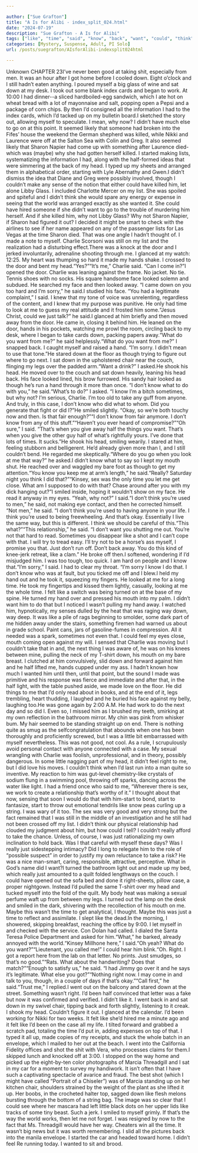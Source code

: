 ```yaml
---

author: ["Sue Grafton"]
title: "A Is for Alibi - index_split_024.html"
date: "2024-07-19"
description: "Sue Grafton - A Is for Alibi"
tags: ["like", "time", "said", "know", "back", "want", "could", "think", "hand", "head", "way", "made", "charlie", "face", "away", "still", "sat", "go", "list", "though", "door", "looked", "take", "half", "mouth"]
categories: [Mystery, Suspense, Adult, PI Solo]
url: /posts/suegrafton/AIsforAlibi-indexsplit024html

---
```



Unknown
CHAPTER 23I’ve never been good at taking shit, especially from men. It was an hour after I got home before I cooled down. Eight o’clock and I still hadn’t eaten anything. I poured myself a big glass of wine and sat down at my desk. I took out some blank index cards and began to work. At 10:00 I had dinner--a sliced hardboiled-egg sandwich, which I ate hot on wheat bread with a lot of mayonnaise and salt, popping open a Pepsi and a package of corn chips. By then I’d consigned all the information I had to the index cards, which I’d tacked up on my bulletin board.I sketched the story out, allowing myself to speculate. I mean, why now? I didn’t have much else to go on at this point. It seemed likely that someone had broken into the Fifes’ house the weekend the German shepherd was killed, while Nikki and Laurence were off at the Salton Sea with Colin and Greg. It also seemed likely that Sharon Napier had come up with something after Laurence died-which was (maybe) why she had gotten herself killed. I started making lists, systematizing the information I had, along with the half-formed ideas that were simmering at the back of my head. I typed up my sheets and arranged them in alphabetical order, starting with Lyle Abernathy and Gwen.I didn’t dismiss the idea that Diane and Greg were possibly involved, though I couldn’t make any sense of the notion that either could have killed him, let alone Libby Glass. I included Charlotte Mercer on my list. She was spoiled and spiteful and I didn’t think she would spare any energy or expense in seeing that the world was arranged exactly as she wanted it. She could have hired someone if she didn’t want to go to the trouble of murdering him herself. And if she killed him, why not Libby Glass? Why not Sharon Napier, if Sharon had figured it out? I decided it might be smart to check with the airlines to see if her name appeared on any of the passenger lists for Las Vegas at the time Sharon died. That was one angle I hadn’t thought of. I made a note to myself. Charlie Scorsoni was still on my list and the realization had a disturbing effect.There was a knock at the door and I jerked involuntarily, adrenaline shooting through me. I glanced at my watch: 12:25. My heart was thumping so hard it made my hands shake. I crossed to the door and bent my head.“Yes?”“It’s me,” Charlie said. “Can I come in?”I opened the door. Charlie was leaning against the frame. No jacket. No tie. Tennis shoes with no socks. His square handsome face looked solemn and subdued. He searched my face and then looked away. “I came down on you too hard and I’m sorry,” he said.I studied his face. “You had a legitimate complaint,” I said. I knew that my tone of voice was unrelenting, regardless of the content, and I knew that my purpose was punitive. He only had time to look at me to guess my real attitude and it frosted him some.“Jesus Christ, could we just talk?” he said.I glanced at him briefly and then moved away from the door. He came in, closing it behind him. He leaned on the door, hands in his pockets, watching me prowl the room, circling back to my desk, where I began to take cards down, packing papers away.“What do you want from me?” he said helplessly.“What do you want from me?” I snapped back. I caught myself and raised a hand. “I’m sorry. I didn’t mean to use that tone.”He stared down at the floor as though trying to figure out where to go next. I sat down in the upholstered chair near the couch, flinging my legs over the padded arm.“Want a drink?” I asked.He shook his head. He moved over to the couch and sat down heavily, leaning his head back. His face looked lined, his brow furrowed. His sandy hair looked as though he’s run a hand through it more than once. “I don’t know what to do with you,” he said.“What’s to do?” I asked. “I know I’m a bitch sometimes, but why not? I’m serious, Charlie. I’m too old to take any guff from anyone. And truly, in this case, I don’t know who did what to whom. Did you generate that fight or did I?”He smiled slightly. “Okay, so we’re both touchy now and then. Is that fair enough?”“I don’t know from fair anymore. I don’t know from any of this stuff.”“Haven’t you ever heard of compromise?”“Oh sure,” I said. “That’s when you give away half the things you want. That’s when you give the other guy half of what’s rightfully yours. I’ve done that lots of times. It sucks.”He shook his head, smiling wearily. I stared at him, feeling stubborn and belligerent. He’d already given more than I, and I still couldn’t bend. He regarded me skeptically.“Where do you go when you look at me that way?” he asked.I didn’t know what to say so I kept my mouth shut. He reached over and waggled my bare foot as though to get my attention.“You know you keep me at arm’s length,” he said.“Really? Saturday night you think I did that?”“Kinsey, sex was the only time you let me get close. What am I supposed to do with that? Chase around after you with my dick hanging out?”I smiled inside, hoping it wouldn’t show on my face. He read it anyway in my eyes. “Yeah, why not?” I said.“I don’t think you’re used to men,” he said, not making eye contact, and then he corrected himself. “Not men,” he said. “I don’t think you’re used to having anyone in your life. I think you’re used to being freewheeling. And that’s okay. Essentially I live the same way, but this is different. I think we should be careful of this.“This what?”“This relationship,” he said. “I don’t want you shutting me out. You’re not that hard to read. Sometimes you disappear like a shot and I can’t cope with that. I will try to tread easy. I’ll try not to be a horse’s ass myself, I promise you that. Just don’t run off. Don’t back away. You do this kind of knee-jerk retreat, like a clam.” He broke off then.I softened, wondering if I’d misjudged him. I was too tough, too quick. I am hard on people and I know that.“I’m sorry,” I said. I had to clear my throat. “I’m sorry I know I do that. I don’t know who was at fault, but you ticked me off and I blew.I held my hand out and he took it, squeezing my fingers. He looked at me for a long time. He took my fingertips and kissed them lightly, casually, looking at me the whole time. I felt like a switch was being turned on at the base of my spine. He turned my hand over and pressed his mouth into my palm. I didn’t want him to do that but I noticed I wasn’t pulling my hand away. I watched him, hypnotically, my senses dulled by the heat that was raging way down, way deep. It was like a pile of rags beginning to smolder, some dark part of me hidden away under the stairs, something firemen had warned us about in grade school. Paint cans, jars of gasoline-fumes in compression. All it needed was a spark, sometimes not even that. I could feel my eyes close, mouth coming open against my will. I sensed that Charlie was moving but I couldn’t take that in and, the next thing I was aware of, he was on his knees between mine, pulling the neck of my T-shirt down, his mouth on my bare breast. I clutched at him convulsively, slid down and forward against him and he half lifted me, hands cupped under my ass. I hadn’t known how much I wanted him until then, until that point, but the sound I made was primitive and his response was fierce and immediate and after that, in the half light, with the table pushed aside, we made love on the floor. He did things to me that I’d only read about in books, and at the end of it, legs trembling, heart thudding, I laughed and he buried his face against my belly, laughing too.He was gone again by 2:00 A.M. He had work to do the next day and so did I. Even so, I missed him as I brushed my teeth, smirking at my own reflection in the bathroom mirror. My chin was pink from whisker bum. My hair seemed to be standing straight up on end. There is nothing quite as smug as the selfcongratulation that abounds when one has been thoroughly and proficiently screwed, but I was a little bit embarrassed with myself nevertheless. This was not good, not cool. As a rule, I scrupulously avoid personal contact with anyone connected with a case. My sexual wrangling with Charlie was foolish, unprofessional, and in theory, possibly dangerous. In some little nagging part of my head, it didn’t feel right to me, but I did love his moves. I couldn’t think when I’d last run into a man quite so inventive. My reaction to him was gut-level chemistry-like crystals of sodium flung in a swimming pool, throwing off sparks, dancing across the water like light. I had a friend once who said to me, “Wherever there is sex, we work to create a relationship that’s worthy of it.” I thought about that now, sensing that soon I would do that with him-start to bond, start to fantasize, start to throw out emotional tendrils like snow peas curling up a string. I was wary of it too. The sex was very good and very strong but the fact remained that I was still in the middle of an investigation and he still had not been crossed off my list. I didn’t think our physical relationship had clouded my judgment about him, but how could I tell? I couldn’t really afford to take the chance. Unless, of course, I was just rationalizing my own inclination to hold back. Was I that careful with myself these days? Was I really just sidestepping intimacy? Did I long to relegate him to the role of “possible suspect” in order to justify my own reluctance to take a risk? He was a nice man-smart, caring, responsible, attractive, perceptive. What in God’s name did I want?I turned the bathroom light out and made up my bed, which really just amounted to a quilt folded lengthways on the couch. I could have opened out the sofa bed and done it right-sheets, pillow case, a proper nightgown. Instead I’d pulled the same T-shirt over my head and tucked myself into the fold of the quilt. My body heat was making a sexual perfume waft up from between my legs. I turned out the lamp on the desk and smiled in the dark, shivering with the recollection of his mouth on me. Maybe this wasn’t the time to get analytical, I thought. Maybe this was just a time to reflect and assimilate. I slept like the dead.In the morning, I showered, skipping breakfast, reaching the office by 9:00. I let myself in and checked with the service. Con Dolan had called. I dialed the Santa Teresa Police Department and asked for him.“What,” he barked, already annoyed with the world.“Kinsey Millhone here,” I said.“Oh yeah? What do you want?”“Lieutenant, you called me!” I could hear him blink.“Oh. Right. I got a report here from the lab on that letter. No prints. Just smudges, so that’s no good.”“Rats. What about the handwriting? Does that match?”“Enough to satisfy us,” he said. “I had Jimmy go over it and he says it’s legitimate. What else you got?”“Nothing right now. I may come in and talk to you, though, in a couple of days if that’s okay.”“Call first,” he said.“Trust me,” I replied.I went out on the balcony and stared down at the street. Something wasn’t right. I’d been half convinced that letter was a fake but now it was confirmed and verified. I didn’t like it. I went back in and sat down in my swivel chair, tipping back and forth slightly, listening to it creak. I shook my head. Couldn’t figure it out. I glanced at the calendar. I’d been working for Nikki for two weeks. It felt like she’d hired me a minute ago and it felt like I’d been on the case all my life. I tilted forward and grabbed a scratch pad, totaling the time I’d put in, adding expenses on top of that. I typed it all up, made copies of my receipts, and stuck the whole batch in an envelope, which I mailed to her out at the beach. I went into the California Fidelity offices and shot the shit with Vera, who processes claims for them.I skipped lunch and knocked off at 3:00. I stopped on the way home and picked up the eight-by-ten color photographs of Marcia Threadgill and I sat in my car for a moment to survey my handiwork. It isn’t often that I have such a captivating spectacle of avarice and fraud. The best shot (which I might have called “Portrait of a Chiseler”) was of Marcia standing up on her kitchen chair, shoulders strained by the weight of the plant as she lifted it up. Her boobs, in the crocheted halter top, sagged down like flesh melons bursting through the bottom of a string bag. The image was so clear that I could see where her mascara had left little black dots on her upper lids like tracks of some tiny beast. Such a jerk. I smiled to myself grimly. If that’s the way the world works, then let me not forget. I was resigned by now to the fact that Ms. Threadgill would have her way. Cheaters win all the time. It wasn’t big news but it was worth remembering. I slid all the pictures back into the manila envelope. I started the car and headed toward home. I didn’t feel Re running today. I wanted to sit and brood.
